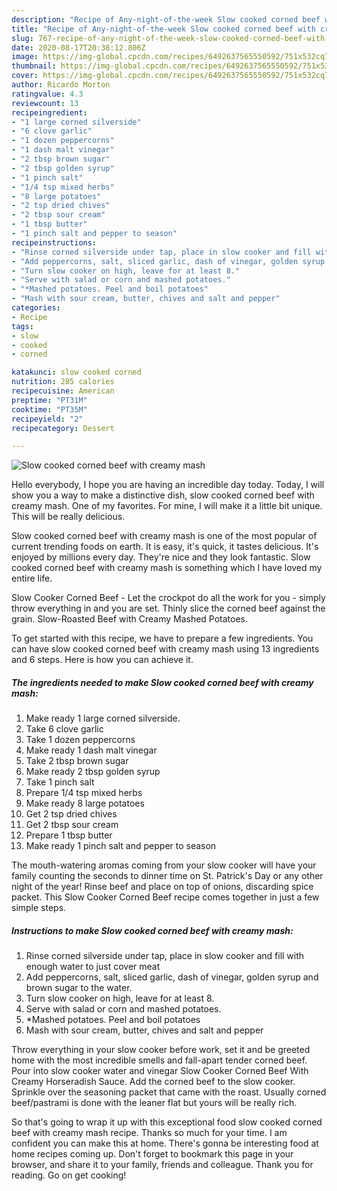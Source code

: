 ```yaml
---
description: "Recipe of Any-night-of-the-week Slow cooked corned beef with creamy mash"
title: "Recipe of Any-night-of-the-week Slow cooked corned beef with creamy mash"
slug: 767-recipe-of-any-night-of-the-week-slow-cooked-corned-beef-with-creamy-mash
date: 2020-08-17T20:38:12.806Z
image: https://img-global.cpcdn.com/recipes/6492637565550592/751x532cq70/slow-cooked-corned-beef-with-creamy-mash-recipe-main-photo.jpg
thumbnail: https://img-global.cpcdn.com/recipes/6492637565550592/751x532cq70/slow-cooked-corned-beef-with-creamy-mash-recipe-main-photo.jpg
cover: https://img-global.cpcdn.com/recipes/6492637565550592/751x532cq70/slow-cooked-corned-beef-with-creamy-mash-recipe-main-photo.jpg
author: Ricardo Morton
ratingvalue: 4.3
reviewcount: 13
recipeingredient:
- "1 large corned silverside"
- "6 clove garlic"
- "1 dozen peppercorns"
- "1 dash malt vinegar"
- "2 tbsp brown sugar"
- "2 tbsp golden syrup"
- "1 pinch salt"
- "1/4 tsp mixed herbs"
- "8 large potatoes"
- "2 tsp dried chives"
- "2 tbsp sour cream"
- "1 tbsp butter"
- "1 pinch salt and pepper to season"
recipeinstructions:
- "Rinse corned silverside under tap, place in slow cooker and fill with enough water to just cover meat"
- "Add peppercorns, salt, sliced garlic, dash of vinegar, golden syrup and brown sugar to the water."
- "Turn slow cooker on high, leave for at least 8."
- "Serve with salad or corn and mashed potatoes."
- "*Mashed potatoes. Peel and boil potatoes"
- "Mash with sour cream, butter, chives and salt and pepper"
categories:
- Recipe
tags:
- slow
- cooked
- corned

katakunci: slow cooked corned 
nutrition: 285 calories
recipecuisine: American
preptime: "PT31M"
cooktime: "PT35M"
recipeyield: "2"
recipecategory: Dessert

---
```



![Slow cooked corned beef with creamy mash](https://img-global.cpcdn.com/recipes/6492637565550592/751x532cq70/slow-cooked-corned-beef-with-creamy-mash-recipe-main-photo.jpg)

Hello everybody, I hope you are having an incredible day today. Today, I will show you a way to make a distinctive dish, slow cooked corned beef with creamy mash. One of my favorites. For mine, I will make it a little bit unique. This will be really delicious.

Slow cooked corned beef with creamy mash is one of the most popular of current trending foods on earth. It is easy, it's quick, it tastes delicious. It's enjoyed by millions every day. They're nice and they look fantastic. Slow cooked corned beef with creamy mash is something which I have loved my entire life.

Slow Cooker Corned Beef - Let the crockpot do all the work for you - simply throw everything in and you are set. Thinly slice the corned beef against the grain. Slow-Roasted Beef with Creamy Mashed Potatoes.


To get started with this recipe, we have to prepare a few ingredients. You can have slow cooked corned beef with creamy mash using 13 ingredients and 6 steps. Here is how you can achieve it.

<!--inarticleads1-->

##### The ingredients needed to make Slow cooked corned beef with creamy mash:

1. Make ready 1 large corned silverside.
1. Take 6 clove garlic
1. Take 1 dozen peppercorns
1. Make ready 1 dash malt vinegar
1. Take 2 tbsp brown sugar
1. Make ready 2 tbsp golden syrup
1. Take 1 pinch salt
1. Prepare 1/4 tsp mixed herbs
1. Make ready 8 large potatoes
1. Get 2 tsp dried chives
1. Get 2 tbsp sour cream
1. Prepare 1 tbsp butter
1. Make ready 1 pinch salt and pepper to season


The mouth-watering aromas coming from your slow cooker will have your family counting the seconds to dinner time on St. Patrick&#39;s Day or any other night of the year! Rinse beef and place on top of onions, discarding spice packet. This Slow Cooker Corned Beef recipe comes together in just a few simple steps. 

<!--inarticleads2-->

##### Instructions to make Slow cooked corned beef with creamy mash:

1. Rinse corned silverside under tap, place in slow cooker and fill with enough water to just cover meat
1. Add peppercorns, salt, sliced garlic, dash of vinegar, golden syrup and brown sugar to the water.
1. Turn slow cooker on high, leave for at least 8.
1. Serve with salad or corn and mashed potatoes.
1. *Mashed potatoes. Peel and boil potatoes
1. Mash with sour cream, butter, chives and salt and pepper


Throw everything in your slow cooker before work, set it and be greeted home with the most incredible smells and fall-apart tender corned beef. Pour into slow cooker water and vinegar Slow Cooker Corned Beef With Creamy Horseradish Sauce. Add the corned beef to the slow cooker. Sprinkle over the seasoning packet that came with the roast. Usually corned beef/pastrami is done with the leaner flat but yours will be really rich. 

So that's going to wrap it up with this exceptional food slow cooked corned beef with creamy mash recipe. Thanks so much for your time. I am confident you can make this at home. There's gonna be interesting food at home recipes coming up. Don't forget to bookmark this page in your browser, and share it to your family, friends and colleague. Thank you for reading. Go on get cooking!
